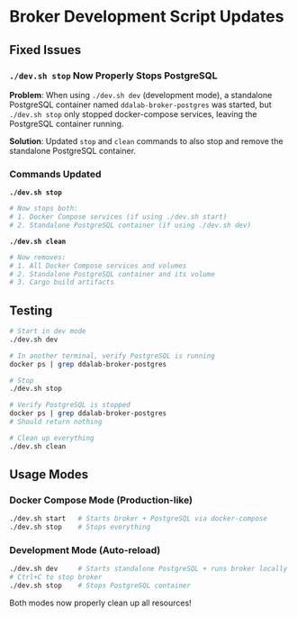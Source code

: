 # Broker Development Script Updates

## Fixed Issues

### `./dev.sh stop` Now Properly Stops PostgreSQL

**Problem**: When using `./dev.sh dev` (development mode), a standalone PostgreSQL container named `ddalab-broker-postgres` was started, but `./dev.sh stop` only stopped docker-compose services, leaving the PostgreSQL container running.

**Solution**: Updated `stop` and `clean` commands to also stop and remove the standalone PostgreSQL container.

### Commands Updated

**`./dev.sh stop`**
```bash
# Now stops both:
# 1. Docker Compose services (if using ./dev.sh start)
# 2. Standalone PostgreSQL container (if using ./dev.sh dev)
```

**`./dev.sh clean`**
```bash
# Now removes:
# 1. All Docker Compose services and volumes
# 2. Standalone PostgreSQL container and its volume
# 3. Cargo build artifacts
```

## Testing

```bash
# Start in dev mode
./dev.sh dev

# In another terminal, verify PostgreSQL is running
docker ps | grep ddalab-broker-postgres

# Stop
./dev.sh stop

# Verify PostgreSQL is stopped
docker ps | grep ddalab-broker-postgres
# Should return nothing

# Clean up everything
./dev.sh clean
```

## Usage Modes

### Docker Compose Mode (Production-like)
```bash
./dev.sh start   # Starts broker + PostgreSQL via docker-compose
./dev.sh stop    # Stops everything
```

### Development Mode (Auto-reload)
```bash
./dev.sh dev     # Starts standalone PostgreSQL + runs broker locally
# Ctrl+C to stop broker
./dev.sh stop    # Stops PostgreSQL container
```

Both modes now properly clean up all resources!

